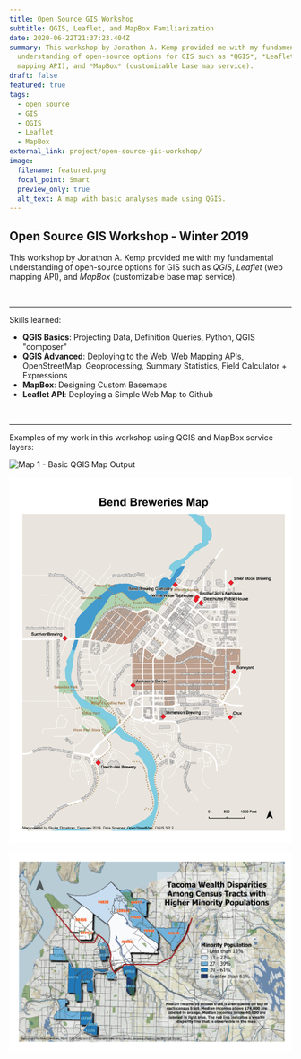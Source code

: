 ```yaml
---
title: Open Source GIS Workshop
subtitle: QGIS, Leaflet, and MapBox Familiarization
date: 2020-06-22T21:37:23.404Z
summary: This workshop by Jonathon A. Kemp provided me with my fundamental
  understanding of open-source options for GIS such as *QGIS*, *Leaflet* (web
  mapping API), and *MapBox* (customizable base map service).
draft: false
featured: true
tags:
  - open source
  - GIS
  - QGIS
  - Leaflet
  - MapBox
external_link: project/open-source-gis-workshop/
image:
  filename: featured.png
  focal_point: Smart
  preview_only: true
  alt_text: A map with basic analyses made using QGIS.
---
```

## **Open Source GIS Workshop - Winter 2019**

This workshop by Jonathon A. Kemp provided me with my fundamental understanding of open-source options for GIS such as *QGIS*, *Leaflet* (web mapping API), and *MapBox* (customizable base map service).

<br>

<hr>

Skills learned:

* **QGIS Basics**: Projecting Data, Definition Queries, Python, QGIS "composer"
* **QGIS Advanced**: Deploying to the Web, Web Mapping APIs, OpenStreetMap, Geoprocessing, Summary Statistics, Field Calculator + Expressions
* **MapBox**: Designing Custom Basemaps
* **Leaflet API**: Deploying a Simple Web Map to Github

<br>

<hr>

Examples of my work in this workshop using QGIS and MapBox service layers:

![Map 1 - Basic QGIS Map Output](opensourcews_map1.png "First QGIS Map")

![Map 2 - QGIS and Open Street Map](opensourcews_map2.png "Second QGIS Map")

![Map 4 - Cumulative Skills Map](opensourcews_map4.png "Final QGIS Map")